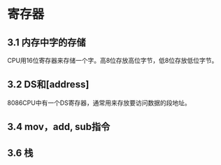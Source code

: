 # 寄存器

## 3.1 内存中字的存储

CPU用16位寄存器来存储一个字。高8位存放高位字节，低8位存放低位字节。

## 3.2 DS和[address]
8086CPU中有一个DS寄存器，通常用来存放要访问数据的段地址。

## 3.4 mov，add, sub指令

## 3.6 栈